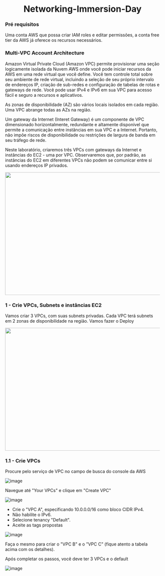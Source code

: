 <h1 align="center">Networking-Immersion-Day</h1>

### Pré requisitos ###

Uma conta AWS que possa criar IAM roles e editar permissões, a conta free tier da AWS já oferece os recursos necessários.

### Multi-VPC Account Architecture ###

Amazon Virtual Private Cloud (Amazon VPC) permite provisionar uma seção logicamente isolada da Nuvem AWS onde você pode iniciar recursos da AWS em uma rede virtual que você define. Você tem controle total sobre seu ambiente de rede virtual, incluindo a seleção de seu próprio intervalo de endereços IP, criação de sub-redes e configuração de tabelas de rotas e gateways de rede. Você pode usar IPv4 e IPv6 em sua VPC para acesso fácil e seguro a recursos e aplicativos.

As zonas de disponibilidade (AZ) são vários locais isolados em cada região. Uma VPC abrange todas as AZs na região.

Um gateway da Internet (Interet Gateway) é um componente de VPC dimensionado horizontalmente, redundante e altamente disponível que permite a comunicação entre instâncias em sua VPC e a Internet. Portanto, não impõe riscos de disponibilidade ou restrições de largura de banda em seu tráfego de rede.

Neste laboratório, criaremos três VPCs com gateways da Internet e instâncias do EC2 - uma por VPC. Observaremos que, por padrão, as instâncias do EC2 em diferentes VPCs não podem se comunicar entre si usando endereços IP privados.

<img src="https://user-images.githubusercontent.com/53286067/194913551-188e3435-32bf-4744-856e-1ddb4627e1b2.png" 
     width="800" 
     height="400" />
     
### 1 - Crie VPCs, Subnets e instâncias EC2 ###

Vamos criar 3 VPCs, com suas subnets privadas. Cada VPC terá subnets em 2 zonas de disponibilidade na região. Vamos fazer o Deploy 

<img src="https://user-images.githubusercontent.com/53286067/194914625-159a3678-9926-4d20-9e08-459819b5047c.png" 
     width="800" 
     height="400" />

### 1.1 - Crie VPCs ###

Procure pelo serviço de VPC no campo de busca do console da AWS

![image](https://user-images.githubusercontent.com/53286067/194922019-c265c8fe-fc0b-4d90-8f2b-769ceb2774d2.png)

Navegue até "Your VPCs" e clique em "Create VPC"

![image](https://user-images.githubusercontent.com/53286067/194922215-74a41188-b72e-4448-8684-0e48fe96a3c0.png)

- Crie o "VPC A", especificando 10.0.0.0/16 como bloco CIDR IPv4.
- Não habilite o IPv6.
- Selecione tenancy "Default".
- Aceite as tags propostas

![image](https://user-images.githubusercontent.com/53286067/194922788-f023f9f2-ca3a-4718-9a00-fe7cbb5b8a39.png)

Faça o mesmo para criar o "VPC B" e o "VPC C" (fique atento a tabela acima com os detalhes).

Após completar os passos, você deve ter 3 VPCs e o default

![image](https://user-images.githubusercontent.com/53286067/194923393-e654bd0a-1ff0-4744-ad95-33b4e38adab1.png)
